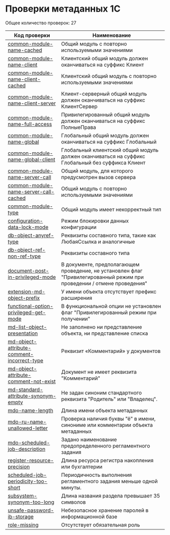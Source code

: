 # Проверки метаданных 1С


Общее количество проверок: 27

| Код проверки | Наименование |
|--------------|--------------|
| [common-module-name-cached](../../bundles/com.e1c.v8codestyle.md/markdown/ru/common-module-name-cached.md) | Общий модуль с повторно используемыми значениями |
| [common-module-name-client](../../bundles/com.e1c.v8codestyle.md/markdown/ru/common-module-name-client.md) | Клиентский общий модуль должен оканчиваться на суффикс Клиент |
| [common-module-name-client-cached](../../bundles/com.e1c.v8codestyle.md/markdown/ru/common-module-name-client-cached.md) | Клиентский общий модуль с повторно используемыми значениями |
| [common-module-name-client-server](../../bundles/com.e1c.v8codestyle.md/markdown/ru/common-module-name-client-server.md) | Клиент-серверный общий модуль должен оканчиваться на суффикс КлиентСервер |
| [common-module-name-full-access](../../bundles/com.e1c.v8codestyle.md/markdown/ru/common-module-name-full-access.md) | Привилегированный общий модуль должен оканчиваться на суффикс ПолныеПрава |
| [common-module-name-global](../../bundles/com.e1c.v8codestyle.md/markdown/ru/common-module-name-global.md) | Глобальный общий модуль должен оканчиваться на суффикс Глобальный |
| [common-module-name-global-client](../../bundles/com.e1c.v8codestyle.md/markdown/ru/common-module-name-global-client.md) | Глобальный клиентский общий модуль должен оканчиваться на суффикс Глобальный без суффикса Клиент |
| [common-module-name-server-call](../../bundles/com.e1c.v8codestyle.md/markdown/ru/common-module-name-server-call.md) | Общий модуль, для которого предусмотрен вызов сервера |
| [common-module-name-server-call-cached](../../bundles/com.e1c.v8codestyle.md/markdown/ru/common-module-name-server-call-cached.md) | Общий модуль с повторно используемыми значениями |
| [common-module-type](../../bundles/com.e1c.v8codestyle.md/markdown/ru/common-module-type.md) | Общий модуль имеет некорректный тип |
| [configuration-data-lock-mode](../../bundles/com.e1c.v8codestyle.md/markdown/ru/configuration-data-lock-mode.md) | Режим блокировки данных конфигурации |
| [db-object-anyref-type](../../bundles/com.e1c.v8codestyle.md/markdown/ru/db-object-anyref-type.md) | Реквизиты составного типа, такие как ЛюбаяСсылка и аналогичные |
| [db-object-ref-non-ref-type](../../bundles/com.e1c.v8codestyle.md/markdown/ru/db-object-ref-non-ref-type.md) | Реквизиты составного типа |
| [document-post-in-privileged-mode](../../bundles/com.e1c.v8codestyle.md/markdown/ru/document-post-in-privileged-mode.md) | В документе, предполагающем проведение, не установлен флаг "Привилегированный режим при проведении / отмене проведения" |
| [extension-md-object-prefix](../../bundles/com.e1c.v8codestyle.md/markdown/ru/extension-md-object-prefix.md) | У имени объекта отсутствует префикс расширения |
| [functional-option-privileged-get-mode](../../bundles/com.e1c.v8codestyle.md/markdown/ru/functional-option-privileged-get-mode.md) | В функциональной опции не установлен флаг "Привилегированный режим при получении" |
| [md-list-object-presentation](../../bundles/com.e1c.v8codestyle.md/markdown/ru/md-list-object-presentation.md) | Не заполнено ни представление объекта, ни представление списка |
| [md-object-attribute-comment-incorrect-type](../../bundles/com.e1c.v8codestyle.md/markdown/ru/md-object-attribute-comment-incorrect-type.md) | Реквизит «Комментарий» у документов |
| [md-object-attribute-comment-not-exist](../../bundles/com.e1c.v8codestyle.md/markdown/ru/md-object-attribute-comment-not-exist.md) | Документ не имеет реквизита "Комментарий" |
| [md-standard-attribute-synonym-empty](../../bundles/com.e1c.v8codestyle.md/markdown/ru/md-standard-attribute-synonym-empty.md) | Не задан синоним стандартного реквизита "Родитель" или "Владелец". |
| [mdo-name-length](../../bundles/com.e1c.v8codestyle.md/markdown/ru/mdo-name-length.md) | Длина имени объекта метаданных |
| [mdo-ru-name-unallowed-letter](../../bundles/com.e1c.v8codestyle.md/markdown/ru/mdo-ru-name-unallowed-letter.md) | Проверка наличия буквы "ё" в имени, синониме или комментарии объекта метаданных |
| [mdo-scheduled-job-description](../../bundles/com.e1c.v8codestyle.md/markdown/ru/mdo-scheduled-job-description.md) | Задано наименование предопределенного регламентного задания |
| [register-resource-precision](../../bundles/com.e1c.v8codestyle.md/markdown/ru/register-resource-precision.md) | Длина ресурса регистра накопления или бухгалтерии |
| [scheduled-job-periodicity-too-short](../../bundles/com.e1c.v8codestyle.md/markdown/ru/scheduled-job-periodicity-too-short.md) | Периодичность выполнения регламентного задания меньше одной минуты. |
| [subsystem-synonym-too-long](../../bundles/com.e1c.v8codestyle.md/markdown/ru/subsystem-synonym-too-long.md) | Длина названия раздела превышает 35 символов |
| [unsafe-password-ib-storage](../../bundles/com.e1c.v8codestyle.md/markdown/ru/unsafe-password-ib-storage.md) | Небезопасное хранение паролей в информационной базе |
| [role-missing](../../bundles/com.e1c.v8codestyle.md/markdown/ru/role-missing.md) | Отсутствует обязательная роль |
